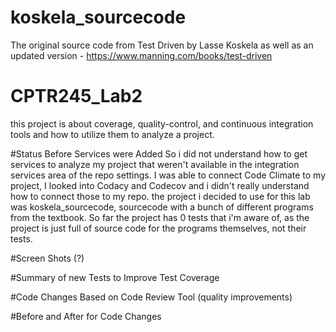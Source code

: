 # koskela_sourcecode
The original source code from Test Driven by Lasse Koskela as well as an updated version - https://www.manning.com/books/test-driven

# CPTR245_Lab2
this project is about coverage, quality-control, and continuous integration tools and how to utilize them to analyze a project.

#Status Before Services were Added
So i did not understand how to get services to analyze my project that weren't available in the integration services area of the repo settings.
I was able to connect Code Climate to my project, I looked into Codacy and Codecov and i didn't really understand how to connect those to my repo.
the project i decided to use for this lab was koskela_sourcecode, sourcecode with a bunch of different programs from the textbook.
So far the project has 0 tests that i'm aware of, as the project is just full of source code for the programs themselves, not their tests.

#Screen Shots (?)

#Summary of new Tests to Improve Test Coverage

#Code Changes Based on Code Review Tool (quality improvements)

#Before and After for Code Changes
